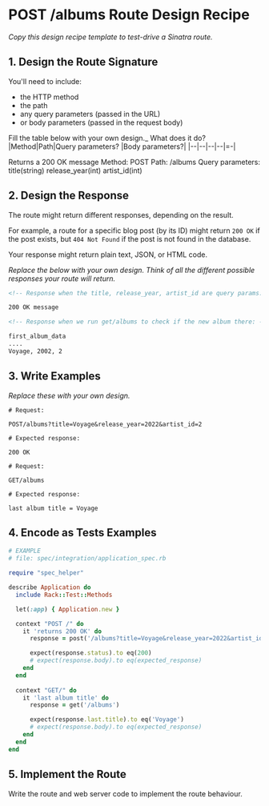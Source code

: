 # POST /albums Route Design Recipe

_Copy this design recipe template to test-drive a Sinatra route._

## 1. Design the Route Signature

You'll need to include:
  * the HTTP method
  * the path
  * any query parameters (passed in the URL)
  * or body parameters (passed in the request body)

Fill the table below with your own design._
What does it do? |Method|Path|Query parameters? |Body parameters?|
|--|--|--|--|=-|

Returns a 200 OK message
Method: POST
Path: /albums
Query parameters:
  title(string)
  release_year(int)
  artist_id(int)

## 2. Design the Response

The route might return different responses, depending on the result.

For example, a route for a specific blog post (by its ID) might return `200 OK` if the post exists, but `404 Not Found` if the post is not found in the database.

Your response might return plain text, JSON, or HTML code. 

_Replace the below with your own design. Think of all the different possible responses your route will return._

```html
<!-- Response when the title, release_year, artist_id are query params: Voyage, 2002, 2 -->

200 OK message

<!-- Response when we run get/albums to check if the new album there: -->

first_album_data
....
Voyage, 2002, 2

```

## 3. Write Examples

_Replace these with your own design._

```
# Request:

POST/albums?title=Voyage&release_year=2022&artist_id=2

# Expected response:

200 OK

# Request:

GET/albums

# Expected response:

last album title = Voyage

```


## 4. Encode as Tests Examples

```ruby
# EXAMPLE
# file: spec/integration/application_spec.rb

require "spec_helper"

describe Application do
  include Rack::Test::Methods

  let(:app) { Application.new }

  context "POST /" do
    it 'returns 200 OK' do
      response = post('/albums?title=Voyage&release_year=2022&artist_id=2')

      expect(response.status).to eq(200)
      # expect(response.body).to eq(expected_response)
    end
  end
  
  context "GET/" do
    it 'last album title' do
      response = get('/albums')

      expect(response.last.title).to eq('Voyage')
      # expect(response.body).to eq(expected_response)
    end
  end
end
```

## 5. Implement the Route

Write the route and web server code to implement the route behaviour.